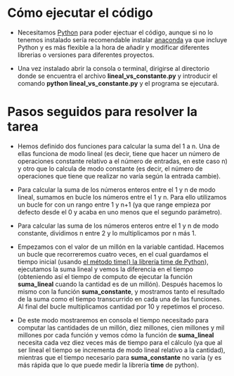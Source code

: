 # Cómo ejecutar el código

- Necesitamos [Python](https://www.python.org/) para poder ejectuar el código, aunque si no lo tenemos instalado sería recomendable instalar [anaconda](https://www.anaconda.com/products/individual) ya que incluye Python y es más flexible a la hora de añadir y modificar diferentes librerias o versiones para diferentes proyectos.

- Una vez instalado abrir la consola o terminal, dirigirse al directorio donde se encuentra el archivo **lineal_vs_constante.py** y introducir el comando **python lineal_vs_constante.py** y el programa se ejecutará.

# Pasos seguidos para resolver la tarea

- Hemos definido dos funciones para calcular la suma del 1 a n. Una de ellas funciona de modo lineal (es decir, tiene que hacer un número de operaciones constante relativo a el número de entradas, en este caso n) y otro que lo calcula de modo constante (es decir, el número de operaciones que tiene que realizar no varía según la entrada cambie).

- Para calcular la suma de los números enteros entre el 1 y n de modo lineal, sumamos en bucle los números entre el 1 y n. Para ello utilizamos un bucle for con un rango entre 1 y n+1 (ya que range empieza por defecto desde el 0 y acaba en uno menos que el segundo parámetro).

- Para calcular las suma de los números enteros entre el 1 y n de modo constante, dividimos n entre 2 y lo multiplicamos por n más 1.

- Empezamos con el valor de un millón en la variable cantidad. Hacemos un bucle que recorreremos cuatro veces, en el cual guardamos el tiempo inicial (usando [el método time() la librería time de Python](https://docs.python.org/3/library/time.html#time.time)), ejecutamos la suma lineal y vemos la diferencia en el tiempo (obteniendo así el tiempo de computo de ejecutar la función **suma_lineal** cuando la cantidad es de un millón). Después hacemos lo mismo con la función **suma_constante**, y mostramos tanto el resultado de la suma como el tiempo transcurrido en cada una de las funciones. Al final del bucle multiplicamos cantidad por 10 y repetimos el proceso.

- De este modo mostraremos en consola el tiempo necesitado para computar las cantidades de un millón, diez millones, cien millones y mil millones por cada función y vemos cómo la función de **suma_lineal** necesita cada vez diez veces más de tiempo para el cálculo (ya que al ser lineal el tiempo se incrementa de modo lineal relativo a la cantidad), mientras que el tiempo necesario para **suma_constante** no varía (y es más rápida que lo que puede medir la librería **time** de python).
